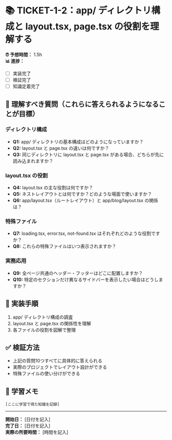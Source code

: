 # 📚 TICKET-1-2：app/ ディレクトリ構成と layout.tsx, page.tsx の役割を理解する

**⏰ 予想時間：** 1.5h  
**📊 進捗：** 
- [ ] 実装完了
- [ ] 検証完了  
- [ ] 知識定着完了

## 🎯 理解すべき質問（これらに答えられるようになることが目標）

### ディレクトリ構成
- **Q1:** app/ ディレクトリの基本構成はどのようになっていますか？
- **Q2:** layout.tsx と page.tsx の違いは何ですか？
- **Q3:** 同じディレクトリに layout.tsx と page.tsx がある場合、どちらが先に読み込まれますか？

### layout.tsx の役割
- **Q4:** layout.tsx の主な役割は何ですか？
- **Q5:** ネストレイアウトとは何ですか？どのような場面で使いますか？
- **Q6:** app/layout.tsx（ルートレイアウト）と app/blog/layout.tsx の関係は？

### 特殊ファイル
- **Q7:** loading.tsx, error.tsx, not-found.tsx はそれぞれどのような役割ですか？
- **Q8:** これらの特殊ファイルはいつ表示されますか？

### 実務応用
- **Q9:** 全ページ共通のヘッダー・フッターはどこに配置しますか？
- **Q10:** 特定のセクションだけ異なるサイドバーを表示したい場合はどうしますか？

## 📝 実装手順

1. app/ ディレクトリ構成の調査
2. layout.tsx と page.tsx の関係性を理解
3. 各ファイルの役割を図解で整理

## ✅ 検証方法

- 上記の質問10つすべてに具体的に答えられる
- 実際のプロジェクトでレイアウト設計ができる
- 特殊ファイルの使い分けができる

## 💭 学習メモ

```
[ここに学習で得た知識を記録]
```

---

**開始日：** [日付を記入]  
**完了日：** [日付を記入]  
**実際の所要時間：** [時間を記入] 